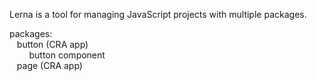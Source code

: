 Lerna is a tool for managing JavaScript projects with multiple packages.


packages:<br> 
&nbsp;&nbsp;&nbsp;button (CRA app)<br> 
&nbsp;&nbsp;&nbsp;&nbsp;&nbsp;&nbsp;&nbsp;&nbsp;button component<br> 
&nbsp;&nbsp;&nbsp;page (CRA app)<br> 
